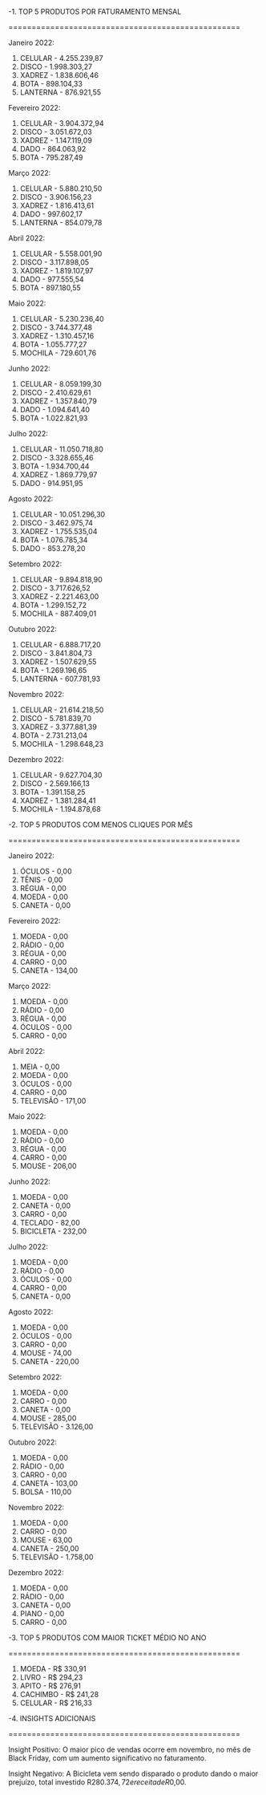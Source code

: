 -1. TOP 5 PRODUTOS POR FATURAMENTO MENSAL

==================================================

Janeiro 2022:
1. CELULAR - 4.255.239,87
2. DISCO - 1.998.303,27
3. XADREZ - 1.838.606,46
4. BOTA - 898.104,33
5. LANTERNA - 876.921,55

Fevereiro 2022:
1. CELULAR - 3.904.372,94
2. DISCO - 3.051.672,03
3. XADREZ - 1.147.119,09
4. DADO - 864.063,92
5. BOTA - 795.287,49

Março 2022:
1. CELULAR - 5.880.210,50
2. DISCO - 3.906.156,23
3. XADREZ - 1.816.413,61
4. DADO - 997.602,17
5. LANTERNA - 854.079,78

Abril 2022:
1. CELULAR - 5.558.001,90
2. DISCO - 3.117.898,05
3. XADREZ - 1.819.107,97
4. DADO - 977.555,54
5. BOTA - 897.180,55

Maio 2022:
1. CELULAR - 5.230.236,40
2. DISCO - 3.744.377,48
3. XADREZ - 1.310.457,16
4. BOTA - 1.055.777,27
5. MOCHILA - 729.601,76

Junho 2022:
1. CELULAR - 8.059.199,30
2. DISCO - 2.410.629,61
3. XADREZ - 1.357.840,79
4. DADO - 1.094.641,40
5. BOTA - 1.022.821,93

Julho 2022:
1. CELULAR - 11.050.718,80
2. DISCO - 3.328.655,46
3. BOTA - 1.934.700,44
4. XADREZ - 1.869.779,97
5. DADO - 914.951,95

Agosto 2022:
1. CELULAR - 10.051.296,30
2. DISCO - 3.462.975,74
3. XADREZ - 1.755.535,04
4. BOTA - 1.076.785,34
5. DADO - 853.278,20

Setembro 2022:
1. CELULAR - 9.894.818,90
2. DISCO - 3.717.626,52
3. XADREZ - 2.221.463,00
4. BOTA - 1.299.152,72
5. MOCHILA - 887.409,01

Outubro 2022:
1. CELULAR - 6.888.717,20
2. DISCO - 3.841.804,73
3. XADREZ - 1.507.629,55
4. BOTA - 1.269.196,65
5. LANTERNA - 607.781,93

Novembro 2022:
1. CELULAR - 21.614.218,50
2. DISCO - 5.781.839,70
3. XADREZ - 3.377.881,39
4. BOTA - 2.731.213,04
5. MOCHILA - 1.298.648,23

Dezembro 2022:
1. CELULAR - 9.627.704,30
2. DISCO - 2.569.166,13
3. BOTA - 1.391.158,25
4. XADREZ - 1.381.284,41
5. MOCHILA - 1.194.878,68
   

-2. TOP 5 PRODUTOS COM MENOS CLIQUES POR MÊS

==================================================

Janeiro 2022:
1. ÓCULOS - 0,00
2. TÊNIS - 0,00
3. RÉGUA - 0,00
4. MOEDA - 0,00
5. CANETA - 0,00

Fevereiro 2022:
1. MOEDA - 0,00
2. RÁDIO - 0,00
3. RÉGUA - 0,00
4. CARRO - 0,00
5. CANETA - 134,00

Março 2022:
1. MOEDA - 0,00
2. RÁDIO - 0,00
3. RÉGUA - 0,00
4. ÓCULOS - 0,00
5. CARRO - 0,00

Abril 2022:
1. MEIA - 0,00
2. MOEDA - 0,00
3. ÓCULOS - 0,00
4. CARRO - 0,00
5. TELEVISÃO - 171,00

Maio 2022:
1. MOEDA - 0,00
2. RÁDIO - 0,00
3. RÉGUA - 0,00
4. CARRO - 0,00
5. MOUSE - 206,00

Junho 2022:
1. MOEDA - 0,00
2. CANETA - 0,00
3. CARRO - 0,00
4. TECLADO - 82,00
5. BICICLETA - 232,00

Julho 2022:
1. MOEDA - 0,00
2. RÁDIO - 0,00
3. ÓCULOS - 0,00
4. CARRO - 0,00
5. CANETA - 0,00

Agosto 2022:
1. MOEDA - 0,00
2. ÓCULOS - 0,00
3. CARRO - 0,00
4. MOUSE - 74,00
5. CANETA - 220,00

Setembro 2022:
1. MOEDA - 0,00
2. CARRO - 0,00
3. CANETA - 0,00
4. MOUSE - 285,00
5. TELEVISÃO - 3.126,00

Outubro 2022:
1. MOEDA - 0,00
2. RÁDIO - 0,00
3. CARRO - 0,00
4. CANETA - 103,00
5. BOLSA - 110,00

Novembro 2022:
1. MOEDA - 0,00
2. CARRO - 0,00
3. MOUSE - 63,00
4. CANETA - 250,00
5. TELEVISÃO - 1.758,00

Dezembro 2022:
1. MOEDA - 0,00
2. RÁDIO - 0,00
3. CANETA - 0,00
4. PIANO - 0,00
5. CARRO - 0,00


-3. TOP 5 PRODUTOS COM MAIOR TICKET MÉDIO NO ANO

==================================================
1. MOEDA - R$ 330,91
2. LIVRO - R$ 294,23
3. APITO - R$ 276,91
4. CACHIMBO - R$ 241,28
5. CELULAR - R$ 216,33

-4. INSIGHTS ADICIONAIS

==================================================


Insight Positivo:
O maior pico de vendas ocorre em novembro, no mês de Black Friday, com um aumento significativo no faturamento.

Insight Negativo:
A Bicicleta vem sendo disparado o produto dando o maior prejuízo, total investido R$280.374,72 e receita de R$0,00.


